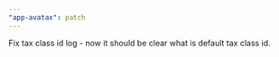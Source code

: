 ```yaml
---
"app-avatax": patch
---
```


Fix tax class id log - now it should be clear what is default tax class id.
